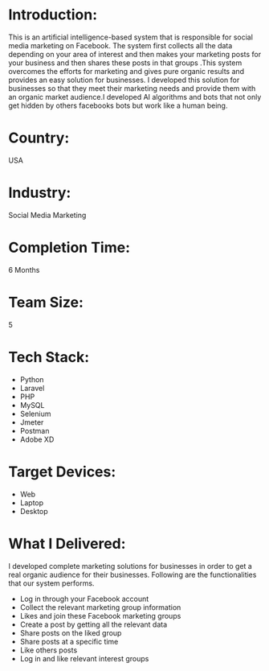 # Introduction:
This is an artificial intelligence-based system that is responsible for social media marketing on Facebook. The system first collects all the data depending on your area of interest and then makes your marketing posts for your business and then shares these posts in that groups
.This system overcomes the efforts for marketing and gives pure organic results and provides an easy solution for businesses.
I developed this solution for businesses so that they meet their marketing needs and provide them with an organic market audience.I developed AI algorithms and bots that not only get hidden by others facebooks bots but work like a human being.
# Country:
USA
# Industry:
Social Media Marketing
# Completion Time:
6 Months
# Team Size:
5
# Tech Stack:
- Python
- Laravel
- PHP
- MySQL
- Selenium
- Jmeter
- Postman
- Adobe XD
# Target Devices:
- Web
- Laptop
- Desktop
# What I Delivered:
I developed complete marketing solutions for businesses in order to get a real organic audience for their businesses. Following are the functionalities that our system performs.
- Log in through your Facebook account
- Collect the relevant marketing group information
- Likes and join these Facebook marketing groups
- Create a post by getting all the relevant data
- Share posts on the liked group 
- Share posts at a specific time 
- Like others posts
- Log in and like relevant interest groups
